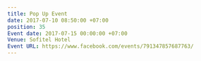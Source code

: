 ```yaml
---
title: Pop Up Event
date: 2017-07-10 08:50:00 +07:00
position: 35
Event date: 2017-07-15 00:00:00 +07:00
Venue: Sofitel Hotel
Event URL: https://www.facebook.com/events/791347857687763/
---
```


